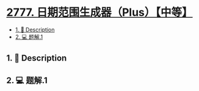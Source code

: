 # [2777. 日期范围生成器（Plus）【中等】](https://github.com/Tdahuyou/leetcode/tree/main/2777.%20%E6%97%A5%E6%9C%9F%E8%8C%83%E5%9B%B4%E7%94%9F%E6%88%90%E5%99%A8%EF%BC%88Plus%EF%BC%89%E3%80%90%E4%B8%AD%E7%AD%89%E3%80%91)

<!-- region:toc -->
- [1. 📝 Description](#1--description)
- [2. 💻 题解.1](#2--题解1)
<!-- endregion:toc -->

## 1. 📝 Description



## 2. 💻 题解.1

```

```











